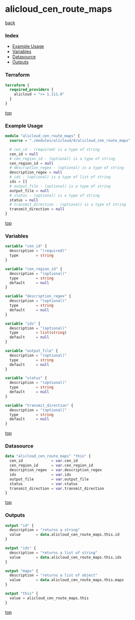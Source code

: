 # alicloud_cen_route_maps

[back](../alicloud.md)

### Index

- [Example Usage](#example-usage)
- [Variables](#variables)
- [Datasource](#datasource)
- [Outputs](#outputs)

### Terraform

```terraform
terraform {
  required_providers {
    alicloud = ">= 1.111.0"
  }
}
```

[top](#index)

### Example Usage

```terraform
module "alicloud_cen_route_maps" {
  source = "./modules/alicloud/d/alicloud_cen_route_maps"

  # cen_id - (required) is a type of string
  cen_id = null
  # cen_region_id - (optional) is a type of string
  cen_region_id = null
  # description_regex - (optional) is a type of string
  description_regex = null
  # ids - (optional) is a type of list of string
  ids = []
  # output_file - (optional) is a type of string
  output_file = null
  # status - (optional) is a type of string
  status = null
  # transmit_direction - (optional) is a type of string
  transmit_direction = null
}
```

[top](#index)

### Variables

```terraform
variable "cen_id" {
  description = "(required)"
  type        = string
}

variable "cen_region_id" {
  description = "(optional)"
  type        = string
  default     = null
}

variable "description_regex" {
  description = "(optional)"
  type        = string
  default     = null
}

variable "ids" {
  description = "(optional)"
  type        = list(string)
  default     = null
}

variable "output_file" {
  description = "(optional)"
  type        = string
  default     = null
}

variable "status" {
  description = "(optional)"
  type        = string
  default     = null
}

variable "transmit_direction" {
  description = "(optional)"
  type        = string
  default     = null
}
```

[top](#index)

### Datasource

```terraform
data "alicloud_cen_route_maps" "this" {
  cen_id             = var.cen_id
  cen_region_id      = var.cen_region_id
  description_regex  = var.description_regex
  ids                = var.ids
  output_file        = var.output_file
  status             = var.status
  transmit_direction = var.transmit_direction
}
```

[top](#index)

### Outputs

```terraform
output "id" {
  description = "returns a string"
  value       = data.alicloud_cen_route_maps.this.id
}

output "ids" {
  description = "returns a list of string"
  value       = data.alicloud_cen_route_maps.this.ids
}

output "maps" {
  description = "returns a list of object"
  value       = data.alicloud_cen_route_maps.this.maps
}

output "this" {
  value = alicloud_cen_route_maps.this
}
```

[top](#index)